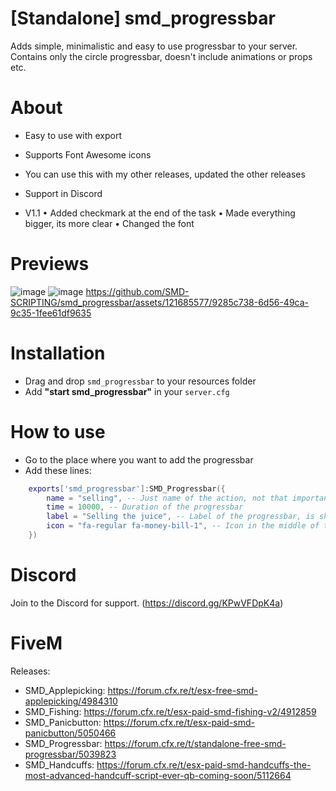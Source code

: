 # [Standalone] smd_progressbar

Adds simple, minimalistic and easy to use progressbar to your server. Contains only the circle progressbar, doesn't include animations or props etc.

# About
- Easy to use with export
- Supports Font Awesome icons
- You can use this with my other releases, updated the other releases
- Support in Discord

- V1.1
• Added checkmark at the end of the task
• Made everything bigger, its more clear
• Changed the font

# Previews
![image](https://i.imgur.com/PtbPSFn.png[/img])
![image](https://i.imgur.com/wljwaXm.jpg[/img])
https://github.com/SMD-SCRIPTING/smd_progressbar/assets/121685577/9285c738-6d56-49ca-9c35-1fee61df9635



# Installation
- Drag and drop `smd_progressbar` to your resources folder
- Add **"start smd_progressbar"** in your `server.cfg`

# How to use
- Go to the place where you want to add the progressbar
- Add these lines:
```lua
    exports['smd_progressbar']:SMD_Progressbar({
        name = "selling", -- Just name of the action, not that important 
        time = 10000, -- Duration of the progressbar
        label = "Selling the juice", -- Label of the progressbar, is shown under the circle
        icon = "fa-regular fa-money-bill-1", -- Icon in the middle of the circle, you can change it, check (https://fontawesome.com/icons) 
    })
```

# Discord
Join to the Discord for support. (https://discord.gg/KPwVFDpK4a)

# FiveM
Releases:
- SMD_Applepicking: https://forum.cfx.re/t/esx-free-smd-applepicking/4984310 
- SMD_Fishing: https://forum.cfx.re/t/esx-paid-smd-fishing-v2/4912859
- SMD_Panicbutton: https://forum.cfx.re/t/esx-paid-smd-panicbutton/5050466
- SMD_Progressbar: https://forum.cfx.re/t/standalone-free-smd-progressbar/5039823
- SMD_Handcuffs: https://forum.cfx.re/t/esx-paid-smd-handcuffs-the-most-advanced-handcuff-script-ever-qb-coming-soon/5112664
